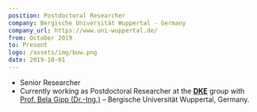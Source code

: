 ```yaml
---
position: Postdoctoral Researcher
company: Bergische Universität Wuppertal - Germany
company_url: https://www.uni-wuppertal.de/
from: October 2019
to: Present
logo: /assets/img/buw.png
date: 2019-10-01
---
```


- Senior Researcher
- Currently working as Postdoctoral Researcher at the [**DKE**](https://dke.uni-wuppertal.de/en.html) group with [Prof. Bela Gipp (Dr.-Ing.)](https://dke.uni-wuppertal.de/de/people/prof-dr-bela-gipp.html) – Bergische Universität Wuppertal, Germany.